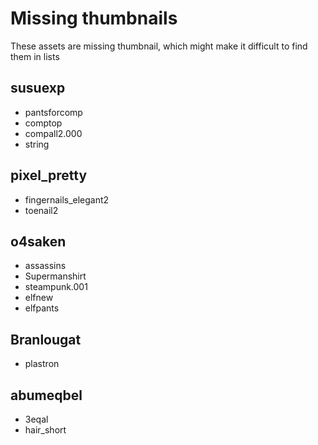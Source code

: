 # Missing thumbnails

These assets are missing thumbnail, which might make it difficult to find them in lists

## susuexp

* pantsforcomp
* comptop
* compall2.000
* string

## pixel_pretty

* fingernails_elegant2
* toenail2

## o4saken

* assassins
* Supermanshirt
* steampunk.001
* elfnew
* elfpants

## Branlougat

* plastron

## abumeqbel

* 3eqal
* hair_short
